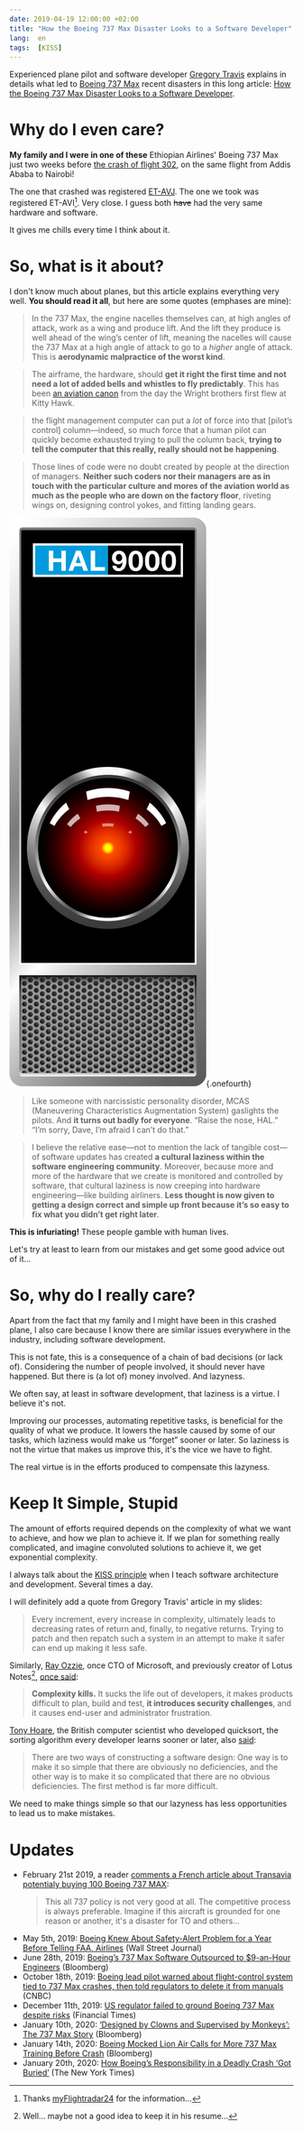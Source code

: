 ```yaml
---
date: 2019-04-19 12:00:00 +02:00
title: "How the Boeing 737 Max Disaster Looks to a Software Developer"
lang:  en
tags:  [KISS]
---
```


Experienced plane pilot and software developer [Gregory Travis](https://twitter.com/greg_travis) explains in details what led to [Boeing 737 Max](https://en.wikipedia.org/wiki/Boeing_737_MAX) recent disasters in this long article: [How the Boeing 737 Max Disaster Looks to a Software Developer](https://spectrum.ieee.org/aerospace/aviation/how-the-boeing-737-max-disaster-looks-to-a-software-developer).

# Why do I even care?

**My family and I were in one of these** Ethiopian Airlines' Boeing 737 Max just two weeks before [the crash of flight 302](https://en.wikipedia.org/wiki/Ethiopian_Airlines_Flight_302), on the same flight from Addis Ababa to Nairobi!

The one that crashed was registered [ET-AVJ](https://aviation-safety.net/database/record.php?id=20190310-0). The one we took was registered ET-AVI[^flightradar]. Very close. I guess both <del>have</del> had the very same hardware and software.

[^flightradar]: Thanks [myFlightradar24](https://my.flightradar24.com/nhoizey) for the information…

It gives me chills every time I think about it.

# So, what is it about?

I don't know much about planes, but this article explains everything very well. **You should read it all**, but here are some quotes (emphases are mine):

> In the 737 Max, the engine nacelles themselves can, at high angles of attack, work as a wing and produce lift. And the lift they produce is well ahead of the wing’s center of lift, meaning the nacelles will cause the 737 Max at a high angle of attack to go to a *higher* angle of attack. This is **aerodynamic malpractice of the worst kind**.

> The airframe, the hardware, should **get it right the first time and not need a lot of added bells and whistles to fly predictably**. This has been [an aviation canon](https://en.wikipedia.org/wiki/KISS_principle) from the day the Wright brothers first flew at Kitty Hawk.

> the flight management computer can put a *lot* of force into that [pilot’s control] column—indeed, so much force that a human pilot can quickly become exhausted trying to pull the column back, **trying to tell the computer that this really, really should not be happening**.

> Those lines of code were no doubt created by people at the direction of managers. **Neither such coders nor their managers are as in touch with the particular culture and mores of the aviation world as much as the people who are down on the factory floor**, riveting wings on, designing control yokes, and fitting landing gears.

![](HAL9000.png "“2001, A Space Odyssey”'s HAL9000 rogue computer"){.onefourth}

> Like someone with narcissistic personality disorder, MCAS (Maneuvering Characteristics Augmentation System) gaslights the pilots. And **it turns out badly for everyone**. “Raise the nose, HAL.” “I’m sorry, Dave, I’m afraid I can’t do that.”

> I believe the relative ease—not to mention the lack of tangible cost—of software updates has created **a cultural laziness within the software engineering community**. Moreover, because more and more of the hardware that we create is monitored and controlled by software, that cultural laziness is now creeping into hardware engineering—like building airliners. **Less thought is now given to getting a design correct and simple up front because it’s so easy to fix what you didn’t get right later**.

**This is infuriating!** These people gamble with human lives.

Let's try at least to learn from our mistakes and get some good advice out of it…

# So, why do I really care?

Apart from the fact that my family and I might have been in this crashed plane, I also care because I know there are similar issues everywhere in the industry, including software development.

This is not fate, this is a consequence of a chain of bad decisions (or lack of). Considering the number of people involved, it should never have happened. But there is (a lot of) money involved. And lazyness.

We often say, at least in software development, that laziness is a virtue. I believe it's not.

Improving our processes, automating repetitive tasks, is beneficial for the quality of what we produce. It lowers the hassle caused by some of our tasks, which laziness would make us “forget” sooner or later. So laziness is not the virtue that makes us improve this, it's the vice we have to fight.

The real virtue is in the efforts produced to compensate this lazyness.

# Keep It Simple, Stupid

The amount of efforts required depends on the complexity of what we want to achieve, and how we plan to achieve it. If we plan for something really complicated, and imagine convoluted solutions to achieve it, we get exponential complexity.

I always talk about the [KISS principle](https://en.wikipedia.org/wiki/KISS_principle) when I teach software architecture and development. Several times a day.

I will definitely add a quote from Gregory Travis' article in my slides:

> Every increment, every increase in complexity, ultimately leads to decreasing rates of return and, finally, to negative returns. Trying to patch and then repatch such a system in an attempt to make it safer can end up making it less safe.

Similarly, [Ray Ozzie](https://en.wikipedia.org/wiki/Ray_Ozzie), once CTO of Microsoft, and previously creator of Lotus Notes[^lotusnotes], [once said](https://www.azquotes.com/quote/585933):

> **Complexity kills.** It sucks the life out of developers, it makes products difficult to plan, build and test, **it introduces security challenges**, and it causes end-user and administrator frustration.

[^lotusnotes]: Well… maybe not a good idea to keep it in his resume…

[Tony Hoare](https://en.wikipedia.org/wiki/Tony_Hoare), the British computer scientist who developed quicksort, the sorting algorithm every developer learns sooner or later, also [said](https://en.wikiquote.org/wiki/C._A._R._Hoare#The_Emperor's_Old_Clothes):

> There are two ways of constructing a software design: One way is to make it so simple that there are obviously no deficiencies, and the other way is to make it so complicated that there are no obvious deficiencies. The first method is far more difficult.

We need to make things simple so that our lazyness has less opportunities to lead us to make mistakes.

# Updates

- February 21st 2019, a reader [comments a French article about Transavia potentialy buying 100 Boeing 737 MAX](https://www.air-journal.fr/2019-02-21-transavia-une-annee-record-des-737-max-a-lhorizon-5210570.html#comment-413823):
  > This all 737 policy is not very good at all. The competitive process is always preferable. Imagine if this aircraft is grounded for one reason or another, it's a disaster for TO and others…
- May 5th, 2019: [Boeing Knew About Safety-Alert Problem for a Year Before Telling FAA, Airlines](https://www.wsj.com/articles/boeing-knew-about-safety-alert-problem-for-a-year-before-telling-faa-airlines-11557087129) (Wall Street Journal)
- June 28th, 2019: [Boeing’s 737 Max Software Outsourced to $9-an-Hour Engineers](https://www.bloomberg.com/news/articles/2019-06-28/boeing-s-737-max-software-outsourced-to-9-an-hour-engineers) (Bloomberg)
- October 18th, 2019: [Boeing lead pilot warned about flight-control system tied to 737 Max crashes, then told regulators to delete it from manuals](https://www.cnbc.com/2019/10/18/boeing-shares-slide-on-report-faa-is-concerned-it-was-misled-about-737-max.html) (CNBC)
- December 11th, 2019: [US regulator failed to ground Boeing 737 Max despite risks](https://www.ft.com/content/04f6f45e-1c2c-11ea-97df-cc63de1d73f4) (Financial Times)
- January 10th, 2020: [‘Designed by Clowns and Supervised by Monkeys’: The 737 Max Story](https://www.bloomberg.com/opinion/articles/2020-01-10/-designed-by-clowns-and-supervised-by-monkeys-the-737-max-story) (Bloomberg)
- January 14th, 2020: [Boeing Mocked Lion Air Calls for More 737 Max Training Before Crash](https://www.bloomberg.com/news/articles/2020-01-14/lion-air-idiots-sought-more-max-training-boeing-thwarted-it) (Bloomberg)
- January 20th, 2020: [How Boeing’s Responsibility in a Deadly Crash ‘Got Buried’](https://www.nytimes.com/2020/01/20/business/boeing-737-accidents.html) (The New York Times)
